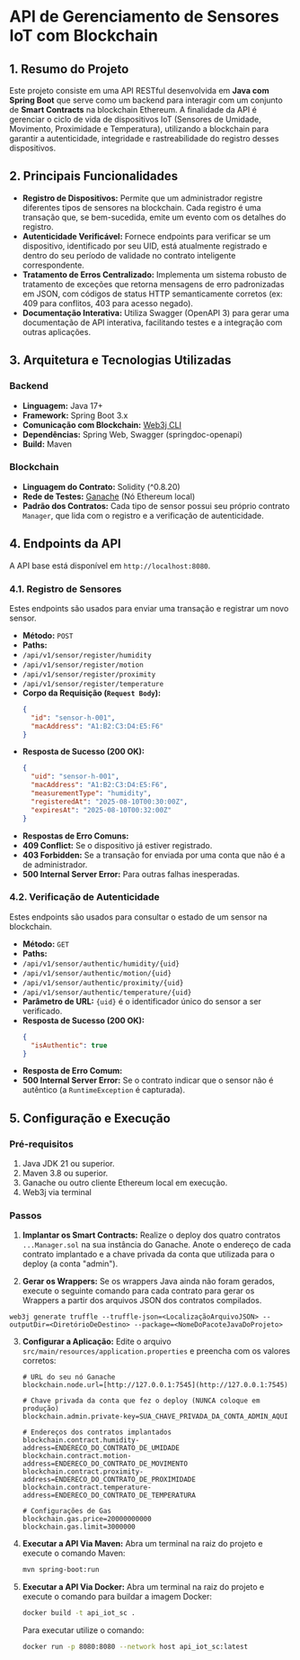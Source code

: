 
# API de Gerenciamento de Sensores IoT com Blockchain

## 1. Resumo do Projeto

Este projeto consiste em uma API RESTful desenvolvida em **Java com Spring Boot** que serve como um backend para interagir com um conjunto de **Smart Contracts** na blockchain Ethereum. A finalidade da API é gerenciar o ciclo de vida de dispositivos IoT (Sensores de Umidade, Movimento, Proximidade e Temperatura), utilizando a blockchain para garantir a autenticidade, integridade e rastreabilidade do registro desses dispositivos.

## 2. Principais Funcionalidades

* **Registro de Dispositivos:** Permite que um administrador registre diferentes tipos de sensores na blockchain. Cada registro é uma transação que, se bem-sucedida, emite um evento com os detalhes do registro.
* **Autenticidade Verificável:** Fornece endpoints para verificar se um dispositivo, identificado por seu UID, está atualmente registrado e dentro do seu período de validade no contrato inteligente correspondente.
* **Tratamento de Erros Centralizado:** Implementa um sistema robusto de tratamento de exceções que retorna mensagens de erro padronizadas em JSON, com códigos de status HTTP semanticamente corretos (ex: 409 para conflitos, 403 para acesso negado).
* **Documentação Interativa:** Utiliza Swagger (OpenAPI 3) para gerar uma documentação de API interativa, facilitando testes e a integração com outras aplicações.

## 3. Arquitetura e Tecnologias Utilizadas

### Backend
* **Linguagem:** Java 17+
* **Framework:** Spring Boot 3.x
* **Comunicação com Blockchain:** [Web3j CLI](https://github.com/LFDT-web3j/web3j-cli/releases/tag/v1.7.0)
* **Dependências:** Spring Web, Swagger (springdoc-openapi)
* **Build:** Maven

### Blockchain
* **Linguagem do Contrato:** Solidity (^0.8.20)
* **Rede de Testes:** [Ganache](https://release-assets.githubusercontent.com/github-production-release-asset/79269625/23859443-25fe-46e0-9da2-ec0bfa020718?sp=r&sv=2018-11-09&sr=b&spr=https&se=2025-08-27T21%3A32%3A53Z&rscd=attachment%3B+filename%3Dganache-2.7.1-linux-x86_64.AppImage&rsct=application%2Foctet-stream&skoid=96c2d410-5711-43a1-aedd-ab1947aa7ab0&sktid=398a6654-997b-47e9-b12b-9515b896b4de&skt=2025-08-27T20%3A32%3A08Z&ske=2025-08-27T21%3A32%3A53Z&sks=b&skv=2018-11-09&sig=QRseRPCM%2FvEqrfUndl4ummNqhhMHm1%2FYB8lUYylemyY%3D&jwt=eyJ0eXAiOiJKV1QiLCJhbGciOiJIUzI1NiJ9.eyJpc3MiOiJnaXRodWIuY29tIiwiYXVkIjoicmVsZWFzZS1hc3NldHMuZ2l0aHVidXNlcmNvbnRlbnQuY29tIiwia2V5Ijoia2V5MSIsImV4cCI6MTc1NjMyNzM3OSwibmJmIjoxNzU2MzI3MDc5LCJwYXRoIjoicmVsZWFzZWFzc2V0cHJvZHVjdGlvbi5ibG9iLmNvcmUud2luZG93cy5uZXQifQ.6cniiwgQmAASG6sMNrOTg6X124zN8NmqNGVknaIJc1g&response-content-disposition=attachment%3B%20filename%3Dganache-2.7.1-linux-x86_64.AppImage&response-content-type=application%2Foctet-stream) (Nó Ethereum local)
* **Padrão dos Contratos:** Cada tipo de sensor possui seu próprio contrato `Manager`, que lida com o registro e a verificação de autenticidade.

## 4. Endpoints da API

A API base está disponível em `http://localhost:8080`.

### 4.1. Registro de Sensores

Estes endpoints são usados para enviar uma transação e registrar um novo sensor.

* **Método:** `POST`
* **Paths:**
 * `/api/v1/sensor/register/humidity`
 * `/api/v1/sensor/register/motion`
 * `/api/v1/sensor/register/proximity`
 * `/api/v1/sensor/register/temperature`
* **Corpo da Requisição (`Request Body`):**
    ```json
    {
      "id": "sensor-h-001",
      "macAddress": "A1:B2:C3:D4:E5:F6"
    }
    ```
* **Resposta de Sucesso (200 OK):**
    ```json
    {
      "uid": "sensor-h-001",
      "macAddress": "A1:B2:C3:D4:E5:F6",
      "measurementType": "humidity",
      "registeredAt": "2025-08-10T00:30:00Z",
      "expiresAt": "2025-08-10T00:32:00Z"
    }
    ```
* **Respostas de Erro Comuns:**
 * **409 Conflict:** Se o dispositivo já estiver registrado.
 * **403 Forbidden:** Se a transação for enviada por uma conta que não é a de administrador.
 * **500 Internal Server Error:** Para outras falhas inesperadas.

### 4.2. Verificação de Autenticidade

Estes endpoints são usados para consultar o estado de um sensor na blockchain.

* **Método:** `GET`
* **Paths:**
 * `/api/v1/sensor/authentic/humidity/{uid}`
 * `/api/v1/sensor/authentic/motion/{uid}`
 * `/api/v1/sensor/authentic/proximity/{uid}`
 * `/api/v1/sensor/authentic/temperature/{uid}`
* **Parâmetro de URL:** `{uid}` é o identificador único do sensor a ser verificado.
* **Resposta de Sucesso (200 OK):**
    ```json
    {
      "isAuthentic": true
    }
    ```
* **Resposta de Erro Comum:**
 * **500 Internal Server Error:** Se o contrato indicar que o sensor não é autêntico (a `RuntimeException` é capturada).

## 5. Configuração e Execução

### Pré-requisitos
1.  Java JDK 21 ou superior.
2.  Maven 3.8 ou superior.
3.  Ganache ou outro cliente Ethereum local em execução.
4.  Web3j via terminal

### Passos
1.  **Implantar os Smart Contracts:** Realize o deploy dos quatro contratos `...Manager.sol` na sua instância do Ganache. Anote o endereço de cada contrato implantado e a chave privada da conta que utilizada para o deploy (a conta "admin").

2.  **Gerar os Wrappers:** Se os wrappers Java ainda não foram gerados, execute o seguinte comando para cada contrato para gerar os Wrappers a partir dos arquivos JSON dos contratos compilados.
```
web3j generate truffle --truffle-json=<LocalizaçãoArquivoJSON> --outputDir=<DiretórioDeDestino> --package=<NomeDoPacoteJavaDoProjeto>
```


3.  **Configurar a Aplicação:** Edite o arquivo `src/main/resources/application.properties` e preencha com os valores corretos:
    ```properties
    # URL do seu nó Ganache
    blockchain.node.url=[http://127.0.0.1:7545](http://127.0.0.1:7545)
    
    # Chave privada da conta que fez o deploy (NUNCA coloque em produção)
    blockchain.admin.private-key=SUA_CHAVE_PRIVADA_DA_CONTA_ADMIN_AQUI
    
    # Endereços dos contratos implantados
    blockchain.contract.humidity-address=ENDERECO_DO_CONTRATO_DE_UMIDADE
    blockchain.contract.motion-address=ENDERECO_DO_CONTRATO_DE_MOVIMENTO
    blockchain.contract.proximity-address=ENDERECO_DO_CONTRATO_DE_PROXIMIDADE
    blockchain.contract.temperature-address=ENDERECO_DO_CONTRATO_DE_TEMPERATURA
    
    # Configurações de Gas
    blockchain.gas.price=20000000000
    blockchain.gas.limit=3000000
    ```

4.  **Executar a API Via Maven:** Abra um terminal na raiz do projeto e execute o comando Maven:
    ```bash
    mvn spring-boot:run
    ```
5. **Executar a API Via Docker:** Abra um terminal na raiz do projeto e execute o comando para buildar a imagem Docker:
   ```bash
   docker build -t api_iot_sc .
   ```
   Para executar utilize o comando:
   ```bash
   docker run -p 8080:8080 --network host api_iot_sc:latest
   ```
